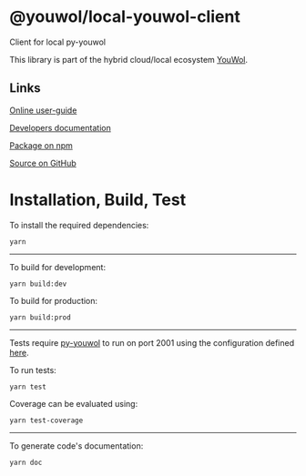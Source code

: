 # @youwol/local-youwol-client

Client for local py-youwol

This library is part of the hybrid cloud/local ecosystem
[YouWol](https://platform.youwol.com/applications/@youwol/platform/latest).

## Links

[Online user-guide](https://l.youwol.com/doc/@youwol/local-youwol-client)

[Developers documentation](https://platform.youwol.com/applications/@youwol/cdn-explorer/latest?package=@youwol/local-youwol-client&tab=doc)

[Package on npm](https://www.npmjs.com/package/@youwol/local-youwol-client)

[Source on GitHub](https://github.com/youwol/local-youwol-client)

# Installation, Build, Test

To install the required dependencies:

```shell
yarn
```

---

To build for development:

```shell
yarn build:dev
```

To build for production:

```shell
yarn build:prod
```

---

Tests require [py-youwol](https://l.youwol.com/doc/py-youwol) to run on port 2001 using the configuration defined [here](https://github.com/youwol/local-youwol-client/blob/main/src/tests/yw_config).

To run tests:

```shell
yarn test
```

Coverage can be evaluated using:

```shell
yarn test-coverage
```

---

To generate code's documentation:

```shell
yarn doc
```
